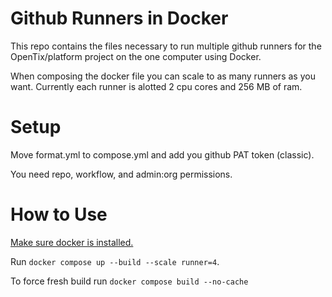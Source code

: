 # Github Runners in Docker

This repo contains the files necessary to run multiple github runners for the OpenTix/platform project on the one computer using Docker.

When composing the docker file you can scale to as many runners as you want. Currently each runner is alotted 2 cpu cores and 256 MB of ram.


# Setup

Move format.yml to compose.yml and add you github PAT token (classic).

You need repo, workflow, and admin:org permissions.

# How to Use

[Make sure docker is installed.](https://docs.docker.com/engine/install/ubuntu/)

Run `docker compose up --build --scale runner=4`.

To force fresh build run `docker compose build --no-cache`